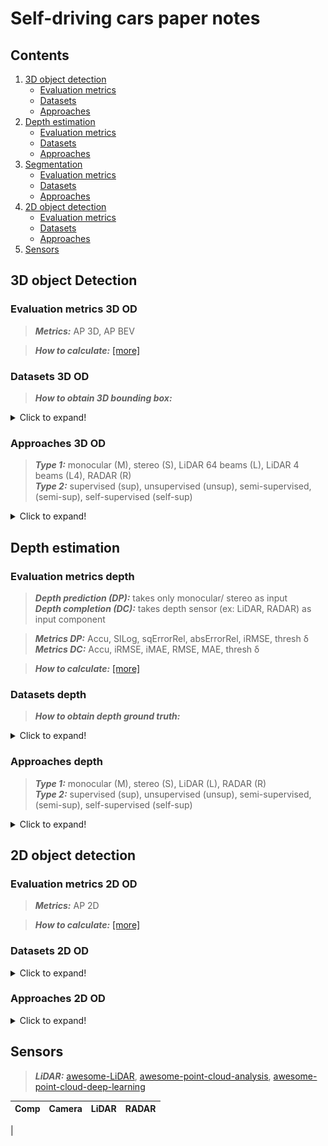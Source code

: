 # Self-driving cars paper notes
## Contents

1. [3D object detection](#3d-object-detection)
	+ [Evaluation metrics](#evaluation-metrics-3d-od)
	+ [Datasets](#datasets-3d-od)
	+ [Approaches](#Approaches-3d-od)
2. [Depth estimation](#depth-estimation) 
	+ [Evaluation metrics](#evaluation-metrics-depth)
	+ [Datasets](#datasets-depth)
	+ [Approaches](#Approaches-depth)
3. [Segmentation](#segmentation)
	+ [Evaluation metrics](#evaluation-metrics)
	+ [Datasets](#datasets)
	+ [Approaches](#Approaches)
4. [2D object detection](#2d-object-detection)
	+ [Evaluation metrics](#evaluation-metrics-2d-od)
	+ [Datasets](#datasets-2d-od)
	+ [Approaches](#Approaches-2d-od)
5. [Sensors](#sensors)



## 3D object Detection
### Evaluation metrics 3D OD

> **_Metrics:_**  AP 3D, AP BEV

> **_How to calculate:_** [[more]](3d_od/evaluation.md)

### Datasets 3D OD

> **_How to obtain 3D bounding box:_**

<details>
  <summary>Click to expand!</summary>

| Ref | Highlight description |
| -- | -- | 
| KITTI </br>(3D OD) </br> [[CVPR12]](http://www.cvlibs.net/publications/Geiger2012CVPR.pdf) [[IJRR13]](http://ww.cvlibs.net/publications/Geiger2013IJRR.pdf) | ● Stereo (1224×368) + LiDAR 64 beams </br> ● Real dataset: 7481 training (splitted as 3DOP [[NIPS15]](https://papers.nips.cc/paper/2015/file/6da37dd3139aa4d9aa55b8d237ec5d4a-Paper.pdf) into 3712 training & 3769 validation) & 7518 test samples </br> [[more]](dataset/kitti.md) | <!-- -->
| Weather augmented </br>[[ICCV19]](https://team.inria.fr/rits/computer-vision/weather-augment/) | | Weather Kitti and Weather Cityscapes | <!-- -->
| Seeing Through Fog </br>[[CVPR20]](https://www.cs.princeton.edu/~fheide/AdverseWeatherFusion/) [[ICCV19]](https://github.com/gruberto/Gated2Depth) | <!-- -->
| Canadian Adverse Driving Conditions </br>[[arXiv20]](https://arxiv.org/pdf/2001.10117.pdf) | ●  56,000 camera images, 7,000 LiDAR sweeps, </br> ● Real dataset: 75 scenes of 50-100 frames each </br> ● Adverse weather driving conditions, including snow | 

</details>

### Approaches 3D OD
> **_Type 1:_** monocular (M), stereo (S), LiDAR 64 beams (L), LiDAR 4 beams (L4), RADAR (R)</br> 
> **_Type 2:_** supervised (sup), unsupervised (unsup), semi-supervised, (semi-sup), self-supervised (self-sup)

<details>
  <summary>Click to expand!</summary>

| Ref | Type | Data | Highlight description |
| :-- | :--: | :-- | :-- | 
| <p align="center" vertical-align="middle"><img src="doc/fire.png" alt="drawing" width="20"/>Monocular<img src="doc/fire.png" alt="drawing" width="20"/> </p> |<p align="center"> <img src="doc/fire.png" alt="drawing" width="20"/> </p>| <p align="center"> <img src="doc/fire.png" alt="drawing" width="20"/> </p> | <p align="center"> <img src="doc/fire.png" alt="drawing" width="20"/> </p> |<!-- -->
| Pseudo-LiDAR </br> [[CVPR19]](https://openaccess.thecvf.com/content_CVPR_2019/papers/Wang_Pseudo-LiDAR_From_Visual_Depth_Estimation_Bridging_the_Gap_in_3D_CVPR_2019_paper.pdf) | M / sup | | ● Net: </br>● Pipeline: </br>● Loss: </br> ● Contri: |
| | | | ● Net: </br>● Pipeline: </br>● Loss: </br> ● Contri: |
| Pseudo-LiDAR e2e </br>[[ICCV19]](https://github.com/xinshuoweng/Mono3DPLiDAR) | M / sup | | ● Net: </br>● Pipeline: </br>● Loss: </br> ● Contri: |
| | | | ● Net: </br>● Pipeline: </br>● Loss: </br> ● Contri: |
| <p align="center"> <img src="doc/fire.png" alt="drawing" width="20"/>Binocular<img src="doc/fire.png" alt="drawing" width="20"/> </p> |<p align="center"> <img src="doc/fire.png" alt="drawing" width="20"/> </p>| <p align="center"> <img src="doc/fire.png" alt="drawing" width="20"/> </p> | <p align="center"> <img src="doc/fire.png" alt="drawing" width="20"/> </p> |<!-- -->
| Pseudo-LiDAR V3 E2E </br> [[CVPR20]](https://openaccess.thecvf.com/content_CVPR_2020/papers/Qian_End-to-End_Pseudo-LiDAR_for_Image-Based_3D_Object_Detection_CVPR_2020_paper.pdf) | | | ● Net: </br>● Pipeline: </br>● Loss: </br> ● Contri: |
| CG-Stereo </br> [[arXiv20]](https://arxiv.org/pdf/2003.05505.pdf) | S / sup | | ● Net: </br>● Pipeline: </br>● Loss: </br> ● Contri: |
| Pseudo-LiDAR </br> [[CVPR19]](https://openaccess.thecvf.com/content_CVPR_2019/papers/Wang_Pseudo-LiDAR_From_Visual_Depth_Estimation_Bridging_the_Gap_in_3D_CVPR_2019_paper.pdf) | S / sup | | ● Net: </br>● Pipeline: </br>● Loss: </br> ● Contri: |
| Pseudo-LiDAR ++</br> [[ICRL21]](https://arxiv.org/pdf/1906.06310.pdf) | S / sup | | ● Net: </br>● Pipeline: </br>● Loss: </br> ● Contri: |
| | | | ● Net: </br>● Pipeline: </br>● Loss: </br> ● Contri: |
| | | | ● Net: </br>● Pipeline: </br>● Loss: </br> ● Contri: |
| <p align="center"> <img src="doc/fire.png" alt="drawing" width="20"/>LiDAR<img src="doc/fire.png" alt="drawing" width="20"/> </p> |<p align="center"> <img src="doc/fire.png" alt="drawing" width="20"/> </p>| <p align="center"> <img src="doc/fire.png" alt="drawing" width="20"/> </p> | <p align="center"> <img src="doc/fire.png" alt="drawing" width="20"/> </p> |<!-- -->
| PointRCNN | | | ● Net: </br>● Pipeline: </br>● Loss: </br> ● Contri: |
| | | | ● Net: </br>● Pipeline: </br>● Loss: </br> ● Contri: |
| | | | ● Net: </br>● Pipeline: </br>● Loss: </br> ● Contri: |
| <p align="center"><img src="doc/fire.png" alt="drawing" width="20"/>Fusion<img src="doc/fire.png" alt="drawing" width="20"/> </p> |<p align="center"> <img src="doc/fire.png" alt="drawing" width="20"/> </p>| <p align="center"> <img src="doc/fire.png" alt="drawing" width="20"/> </p> | <p align="center"> <img src="doc/fire.png" alt="drawing" width="20"/> </p> |<!-- -->
| Pseudo-LiDAR ++</br> [[ICRL21]](https://arxiv.org/pdf/1906.06310.pdf) | S+L4 / sup | | ● Net: </br>● Pipeline: </br>● Loss: </br> ● Contri: |
| | | | ● Net: </br>● Pipeline: </br>● Loss: </br> ● Contri: |
| | | | ● Net: </br>● Pipeline: </br>● Loss: </br> ● Contri: |

</details>

## Depth estimation
### Evaluation metrics depth

> **_Depth prediction (DP):_** takes only monocular/ stereo as input</br>
> **_Depth completion (DC):_** takes depth sensor (ex: LiDAR, RADAR) as input component</br>

> **_Metrics DP:_** Accu, SILog, sqErrorRel, absErrorRel, iRMSE, thresh δ</br>
> **_Metrics DC:_** Accu, iRMSE, iMAE, RMSE, MAE, thresh δ

> **_How to calculate:_** [[more]](depth_estimation/evaluation.md)



### Datasets depth
> **_How to obtain depth ground truth:_** 

<details>
  <summary>Click to expand!</summary>

| Ref | Highlight description |
| -- | -- | 
| KITTI (stereo) </br> [[CVPR12]](http://www.cvlibs.net/publications/Geiger2012CVPR.pdf) [[IJRR13]](http://ww.cvlibs.net/publications/Geiger2013IJRR.pdf) | ● Stereo (1224×368) + LiDAR 64 beams </br> ● Gth: projected LiDAR 64 beams pose for 11 odometry sequences </br> ● the 200 training images of KITTI stereo 2015 **overlap** with thevalidation images of KITTI object detection [[more]](dataset/kitti.md)| <!-- -->
| Scene Flow </br> [[CVPR16]](https://openaccess.thecvf.com/content_cvpr_2016/papers/Mayer_A_Large_Dataset_CVPR_2016_paper.pdf) | ● Stereo (960x540) </br> ● Synthetic dataset: 35454 training & 4370 testing images </br> ● Gth: dense and elaborate disparity maps [[more]](dataset/sceneflow.md) | <!-- -->
| Cityscapes </br> [[CVPR16]](https://www.cityscapes-dataset.com/citation/) | ● Stereo (1024×2048) </br> ● Gth: 22,973 stereo image pairs training  </br> ● Real dataset: 50 cities forseveral months </br> ● 5000 images with fine annotations and 20000 images  with coarse annotations [[more]](dataset/cityscapes.md)| <!-- -->

</details>

### Approaches depth

> **_Type 1:_** monocular (M), stereo (S), LiDAR (L), RADAR (R)</br> 
> **_Type 2:_** supervised (sup), unsupervised (unsup), semi-supervised, (semi-sup), self-supervised (self-sup)

<details>
  <summary>Click to expand!</summary>

| Ref | Type | Data | Highlight description |
| :-- | :--: | -- | -- | 
| Eigen et al [[NIPS14]](https://arxiv.org/pdf/1406.2283.pdf) | M / sup | KITTI | ● Loss: [L2 loss](loss_problem.md)|
| DORN </br> [[CVPR18]](https://openaccess.thecvf.com/content_cvpr_2018/papers/Fu_Deep_Ordinal_Regression_CVPR_2018_paper.pdf) | M / sup | KITTI | |  <!-- -->| Discretized depth bins > direct regression </br> binary classification 80 bins (Pixels with distance>80m) [[more]](https://github.com/patrick-llgc/Learning-Deep-Learning/blob/master/paper_notes/dorn.md) |
| FAL </br> [[NIPS20]](https://proceedings.neurips.cc/paper/2020/file/951124d4a093eeae83d9726a20295498-Paper.pdf) | M / self-sup | KITTI | | Occlusion-free reconstruction loss |  <!-- -->
| PSMNet [[CVPR18]](https://openaccess.thecvf.com/content_cvpr_2018/papers/Chang_Pyramid_Stereo_Matching_CVPR_2018_paper.pdf) | S / sup | ● KITTI </br> ● Scene Flow 

</details>

<!--



## Segmentation
### Approaches



-->

## 2D object detection
### Evaluation metrics 2D OD

> **_Metrics:_**  AP 2D

> **_How to calculate:_** [[more]](3d_od/evaluation.md)
### Datasets 2D OD

<details>
  <summary>Click to expand!</summary>

  text

</details>

### Approaches 2D OD
<details>
  <summary>Click to expand!</summary>

| Ref | Type | Data | Highlight description | 
| -- | -- | -- | -- | 
| OneNet </br> [[arXiv]](https://arxiv.org/pdf/2012.05780.pdf) | | | ● Net: </br>● Pipeline: </br>● Loss: </br> ● Contri: |

</details>

## Sensors
> **_LiDAR:_** [awesome-LiDAR](https://github.com/szenergy/awesome-lidar#datasets), [awesome-point-cloud-analysis](https://github.com/Yochengliu/awesome-point-cloud-analysis), [awesome-point-cloud-deep-learning](https://github.com/dashidhy/awesome-point-cloud-deep-learning)

| Comp | Camera | LiDAR | RADAR |
| -- | -- | -- | -- | 
| 


<!--
### Adverse Weather Dataset
| Ref | Weather | Description | Task |
| -- | -- | -- | -- | 
| Weather augmented [[ICCV 2019]](https://team.inria.fr/rits/computer-vision/weather-augment/) | | Weather Kitti and Weather Cityscapes |
| Seeing Through Fog [[CVPR 2020]](https://www.cs.princeton.edu/~fheide/AdverseWeatherFusion/) [[ICCV 2019]](https://github.com/gruberto/Gated2Depth) |



### Simulation 
| Ref | Weather | Description | Task |
| -- | -- | -- | -- | 
| Seeing Through Fog [[CVPR 2020]](https://www.cs.princeton.edu/~fheide/AdverseWeatherFusion/) [[ICCV 2019]](https://github.com/gruberto/Gated2Depth) |



-->


<!-- 
1. quotes notes
> **_Type:_**

2. check box
* [ ] unchecked # [checkbox:unchecked]
* [x] checked   # [checkbox:checked]
* [X] checked   # [checkbox:checked]

3. A collapsible section with markdown
<details>
  <summary>Click to expand!</summary>
  text
</details>

4. list
<ul><li>item1</li><li>item2</li></ul>
5. point boucle ●


6. 
| Ref | Type | Data | Highlight description |
| :-- | :--: | -- | -- | 
| | | | ● Net: </br>● Pipeline: </br>● Loss: </br> ● Contri: |

7. <p align="center" vertical-align="middle"> <img src="doc/fire.png" alt="drawing" width="20"/> </p>
-->
